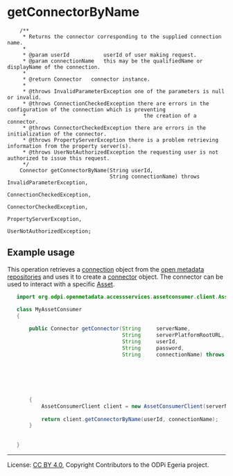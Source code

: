 <!-- SPDX-License-Identifier: CC-BY-4.0 -->
<!-- Copyright Contributors to the ODPi Egeria project. -->

# getConnectorByName

```
    /**
     * Returns the connector corresponding to the supplied connection name.
     *
     * @param userId           userId of user making request.
     * @param connectionName   this may be the qualifiedName or displayName of the connection.
     *
     * @return Connector   connector instance.
     *
     * @throws InvalidParameterException one of the parameters is null or invalid.
     * @throws ConnectionCheckedException there are errors in the configuration of the connection which is preventing
     *                                      the creation of a connector.
     * @throws ConnectorCheckedException there are errors in the initialization of the connector.
     * @throws PropertyServerException there is a problem retrieving information from the property server(s).
     * @throws UserNotAuthorizedException the requesting user is not authorized to issue this request.
     */
    Connector getConnectorByName(String userId,
                                 String connectionName) throws InvalidParameterException,
                                                               ConnectionCheckedException,
                                                               ConnectorCheckedException,
                                                               PropertyServerException,
                                                               UserNotAuthorizedException;
```

## Example usage


This operation retrieves a [connection](../../../../../../frameworks/open-connector-framework/docs/concepts/connection.md) object
from the [open metadata repositories](../../../../../../repository-services/docs/open-metadata-repository.md)
and uses it to create a [connector](../../../../../../frameworks/open-connector-framework/docs/concepts/connector.md) object.
The connector can be used to interact with a specific [Asset](../../../../../docs/concepts/assets).

```java
   import org.odpi.openmetadata.accessservices.assetconsumer.client.AssetConsumer;

   class MyAssetConsumer
   { 
       
       public Connector getConnector(String     serverName,
                                     String     serverPlatformRootURL,
                                     String     userId,
                                     String     password,
                                     String     connectionName) throws InvalidParameterException,
                                                                       UnrecognizedConnectionNameException,
                                                                       AmbiguousConnectionNameException,
                                                                       ConnectionCheckedException,
                                                                       ConnectorCheckedException,
                                                                       PropertyServerException,
                                                                       UserNotAuthorizedException;
       { 
           AssetConsumerClient client = new AssetConsumerClient(serverName, serverPlatformRootURL, userId, password);
           
           return client.getConnectorByName(userId, connectionName);
       }
       
   
   }
```


----
License: [CC BY 4.0](https://creativecommons.org/licenses/by/4.0/),
Copyright Contributors to the ODPi Egeria project.